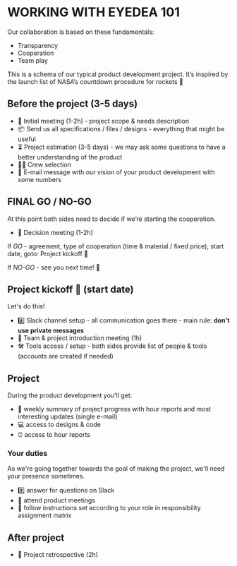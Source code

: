 # WORKING WITH EYEDEA 101 

Our collaboration is based on these fundamentals: 

- Transparency
- Cooperation
- Team play

This is a schema of our typical product development project. It’s inspired by the launch list of NASA’s countdown procedure for rockets 🚀

## Before the project (3-5 days)

- 📅  Initial meeting (1-2h) - project scope & needs description
- 📦  Send us all specifications / files / designs - everything that might be useful 
- ⏳  Project estimation (3-5 days) -  we may ask some questions to have a better understanding of the product
- 🧑‍🚀  Crew selection 
- 📩  E-mail message with our vision of your product development with some numbers 


## FINAL GO / NO-GO

At this point both sides need to decide if we’re starting the cooperation. 

- 📅  Decision meeting (1-2h)

If *GO* - agreement, type of cooperation (time & material / fixed price), start date, goto: Project kickoff 🚀

If *NO-GO* - see you next time! 👋


## Project kickoff 🚀 (start date)

Let's do this!

- #️⃣  Slack channel setup - all communication goes there - main rule: **don't use private messages** 
- 📅  Team & project introduction meeting (1h)
- 🛠  Tools access / setup - both sides provide list of people & tools (accounts are created if needed)


## Project 

During the product development you'll get: 

- 📩  weekly summary of project progress with hour reports and most interesting updates (single e-mail)
- 💻  access to designs & code
- ⏰  access to hour reports

### Your duties

As we're going together towards the goal of making the project, we'll need your presence sometimes.

- #️⃣  answer for questions on Slack
- 📅  attend product meetings 
- 🙋‍  follow instructions set according to your role in responsibility assignment matrix

## After project

- 📅  Project retrospective (2h)
